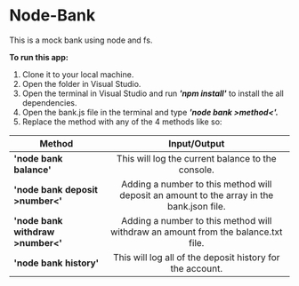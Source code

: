 # Node-Bank
This is a mock bank using node and fs.

**To run this app:**

1) Clone it to your local machine.
2) Open the folder in Visual Studio.
3) Open the terminal in Visual Studio and run _**'npm install'**_ to install the all dependencies.
4) Open the bank.js file in the terminal and type _**'node bank >method<'.**_
5) Replace the method with any of the 4 methods like so:


| **Method**                          | **Input/Output**                                                                          | 
| ------------------------------------|:-----------------------------------------------------------------------------------------:|
| **'node bank balance'**             | This will log the current balance to the console.                                         |  
| **'node bank deposit >number<'**    | Adding a number to this method will deposit an amount to the array in the bank.json file. |
| **'node bank withdraw >number<'**   | Adding a number to this method will withdraw an amount from the balance.txt file.         |
| **'node bank history'**             | This will log all of the deposit history for the account.                                 |


